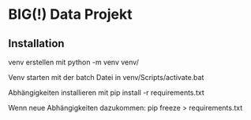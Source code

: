 # BIG(!) Data Projekt

## Installation 
venv erstellen mit python -m venv venv/ 

Venv starten mit der batch Datei in venv/Scripts/activate.bat

Abhängigkeiten installieren mit pip install -r requirements.txt

Wenn neue Abhängigkeiten dazukommen: pip freeze > requirements.txt